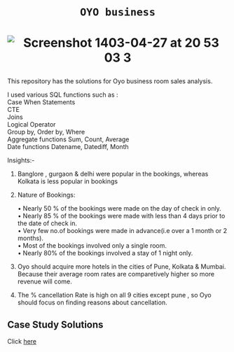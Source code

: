 # <p align="center" style="margin-top: 0px;">  **`OYO business`**
# <p align="center" style="margin-top: 0px;"> ![Screenshot 1403-04-27 at 20 53 03 3](https://github.com/user-attachments/assets/302d2c36-49ae-4174-b9d7-390b5b6289a0)



This repository has the solutions for Oyo business room sales analysis.  

I used various SQL functions such as :          
 Case When Statements           
 CTE           
 Joins           
 Logical Operator          
 Group by, Order by, Where         
 Aggregate functions Sum, Count, Average                
 Date functions Datename, Datediff, Month           
          
Insights:-

1. Banglore , gurgaon & delhi were popular in the bookings, whereas Kolkata is less popular in bookings

2. Nature of Bookings:         
       
      • Nearly 50 % of the bookings were made on the day of check in only.       
      • Nearly 85 % of the bookings were made with less than 4 days prior to the date of check in.    
      • Very few no.of bookings were made in advance(i.e over a 1 month or 2 months).      
      • Most of the bookings involved only a single room.    
      • Nearly 80% of the bookings involved a stay of 1 night only.     
           
3. Oyo should acquire more hotels in the cities of Pune, Kolkata & Mumbai. Because their average room rates are comparetively higher so more revenue will come.         
     
4. The % cancellation Rate is high on all 9 cities except pune , so Oyo should focus on finding reasons about cancellation.    
        

## Case Study Solutions
Click [here](https://github.com/Vaibhavmakkar25/OYO-Business-Case-Study/blob/main/SqlCode_OYO_business.sql)
